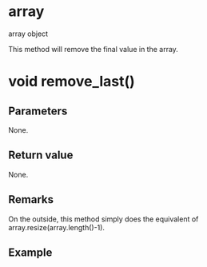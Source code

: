 # array

array object

This method will remove the final value in the array.

# void remove_last()

## Parameters

None.

## Return value

None.

## Remarks

On the outside, this method simply does the equivalent of array.resize(array.length()-1).

## Example


```None
```
